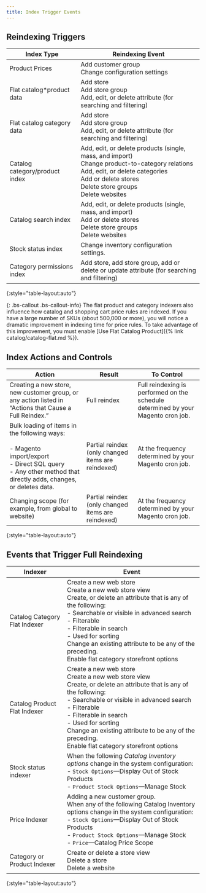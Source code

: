 ```yaml
---
title: Index Trigger Events
---
```


## Reindexing Triggers

Index Type | Reindexing Event
---------- | ----------------
Product Prices | Add customer group<br>Change configuration settings
Flat catalog\*product data | Add store<br>Add store group<br>Add, edit, or delete attribute (for searching and filtering)
Flat catalog category data | Add store<br>Add store group<br>Add, edit, or delete attribute (for searching and filtering)
Catalog category/product index | Add, edit, or delete products (single, mass, and import)<br>Change product-to-category relations<br>Add, edit, or delete categories<br>Add or delete stores<br>Delete store groups<br>Delete websites
Catalog search index | Add, edit, or delete products (single, mass, and import)<br>Add or delete stores<br>Delete store groups<br>Delete websites
Stock status index | Change inventory configuration settings.
Category permissions index | Add store, add store group, add or delete or update attribute (for searching and filtering)
{:style="table-layout:auto"}

{: .bs-callout .bs-callout-info}
The flat product and category indexers also influence how catalog and shopping cart price rules are indexed. If you have a large number of SKUs (about 500,000 or more), you will notice a dramatic improvement in indexing time for price rules. To take advantage of this improvement, you must enable [Use Flat Catalog Product]({% link catalog/catalog-flat.md %}).

## Index Actions and Controls

Action | Result | To Control
------ | ------ | ----------
Creating a new store, new customer group, or any action listed in “Actions that Cause a Full Reindex.” | Full reindex | Full reindexing is performed on the schedule determined by your Magento cron job.
Bulk loading of items in the following ways:<br><br>-  Magento import/export<br>-  Direct SQL query<br>-  Any other method that directly adds, changes, or deletes data. | Partial reindex (only changed items are reindexed) | At the frequency determined by your Magento cron job.
Changing scope (for example, from global to website) | Partial reindex (only changed items are reindexed) | At the frequency determined by your Magento cron job.
{:style="table-layout:auto"}

## Events that Trigger Full Reindexing

Indexer | Event
------- | -----
Catalog Category Flat Indexer | Create a new web store<br>Create a new web store view<br>Create, or delete an attribute that is any of the following:<br>-  Searchable or visible in advanced search<br>-  Filterable<br>-  Filterable in search<br>-  Used for sorting<br>Change an existing attribute to be any of the preceding.<br>Enable flat category storefront options
Catalog Product Flat Indexer | Create a new web store<br>Create a new web store view<br>Create, or delete an attribute that is any of the following:<br>-  Searchable or visible in advanced search<br>-  Filterable<br>-  Filterable in search<br>-  Used for sorting <br>Change an existing attribute to be any of the preceding.<br>Enable flat category storefront options
Stock status indexer | When the following _Catalog Inventory options_ change in the system configuration:<br>-  `Stock Options`—Display Out of Stock Products<br>-  `Product Stock Options`—Manage Stock
Price Indexer | Adding a new customer group.<br>When any of the following Catalog Inventory options change in the system configuration:<br>-  `Stock Options`—Display Out of Stock Products<br>-  `Product Stock Options`—Manage Stock<br>-  `Price`—Catalog Price Scope
Category or Product Indexer | Create or delete a store view<br>Delete a store<br>Delete a website
{:style="table-layout:auto"}
